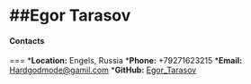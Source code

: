 ##**Egor Tarasov**
===
#### **Contacts**
===
*__Location:__ Engels, Russia
*__Phone:__ +79271623215
*__Email:__ Hardgodmode@gamil.com
*__GitHub:__ [Egor_Tarasov](https://github.com/Hardgodmode)

